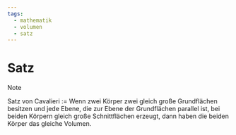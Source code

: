 ```yaml
---
tags:
  - mathematik
  - volumen
  - satz
---
```

# Satz

>[!Note]
>Satz von Cavalieri := Wenn zwei Körper zwei gleich große Grundflächen besitzen und jede Ebene, die zur Ebene der Grundflächen parallel ist, bei beiden Körpern gleich große Schnittflächen erzeugt, dann haben die beiden Körper das gleiche Volumen.
<!--SR:!2027-03-20,627,330-->